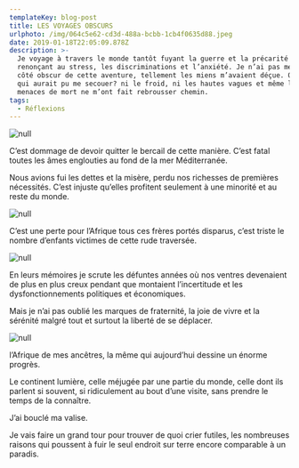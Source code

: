 ```yaml
---
templateKey: blog-post
title: LES VOYAGES OBSCURS
urlphoto: /img/064c5e62-cd3d-488a-bcbb-1cb4f0635d88.jpeg
date: 2019-01-18T22:05:09.878Z
description: >-
  Je voyage à travers le monde tantôt fuyant la guerre et la précarité tantôt
  renonçant au stress, les discriminations et l’anxiété. Je n’ai pas mesuré le
  côté obscur de cette aventure, tellement les miens m’avaient déçue. Qu’est-ce
  qui aurait pu me secouer? ni le froid, ni les hautes vagues et même les
  menaces de mort ne m’ont fait rebrousser chemin. 
tags:
  - Réflexions
---
```

![null]()

C’est dommage de devoir quitter le bercail de cette manière. C’est fatal toutes les âmes englouties au fond de la mer Méditerranée. 

Nous avions fui les dettes et la misère, perdu nos richesses de premières nécessités. C’est injuste qu’elles profitent seulement à une minorité et au reste du monde.

![null](/img/2cd80158-ecb2-4d5f-b267-9bd57e66dbdb.jpg)

C’est une perte pour l’Afrique tous ces frères portés disparus, c’est triste le nombre d’enfants victimes de cette rude traversée.

![null](/img/50234184_2241977532745744_756286982832783360_n.jpg)

En leurs mémoires je scrute les défuntes années où nos ventres devenaient de plus en plus creux pendant que montaient l’incertitude et les dysfonctionnements politiques et économiques.

Mais je n’ai pas oublié les marques de fraternité, la joie de vivre et la sérénité malgré tout et surtout la liberté de se déplacer.

![null](/img/49212935_1178448485640993_1760580684600049664_n.png)

l’Afrique de mes ancêtres, la même qui aujourd’hui dessine un énorme progrès.

Le continent lumière, celle méjugée par une partie du monde, celle dont ils parlent si souvent, si ridiculement au bout d’une visite, sans prendre le temps de la connaître.  

J’ai bouclé ma valise.

Je vais faire un grand tour pour trouver de quoi crier futiles, les nombreuses raisons qui poussent à fuir le seul endroit sur terre encore comparable à un paradis.
